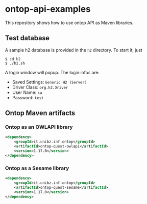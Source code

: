 ontop-api-examples
==============

This repository shows how to use ontop API as Maven libraries.

## Test database

A sample h2 database is provided in the `h2` directory. To start it, just

```
$ cd h2
$ ./h2.sh
```
A login window will popup. The login infos are:

- Saved Settings: `Generic H2 (Server)`
- Driver Class: `org.h2.Driver`
- User Name: `sa`
- Password: `test`

## Ontop Maven artifacts

### Ontop as an OWLAPI library


```xml
<dependency>
	<groupId>it.unibz.inf.ontop</groupId>
	<artifactId>ontop-quest-owlapi</artifactId>
	<version>1.17.0</version>
</dependency>
```
### Ontop as a Sesame library


```xml
<dependency>
	<groupId>it.unibz.inf.ontop</groupId>
	<artifactId>ontop-quest-sesame</artifactId>
	<version>1.17.0</version>
</dependency>
```
